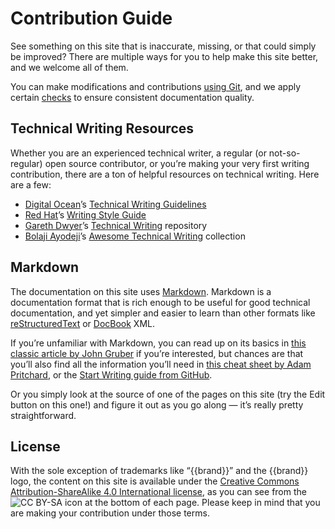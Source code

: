 # Contribution Guide

See something on this site that is inaccurate, missing, or that could
simply be improved? There are multiple ways for you to help make this
site better, and we welcome all of them.

You can make modifications and contributions [using
Git](modifications), and we apply certain [checks](quality) to ensure
consistent documentation quality.

## Technical Writing Resources

Whether you are an experienced technical writer, a regular (or
not-so-regular) open source contributor, or you’re making your very
first writing contribution, there are a ton of helpful resources on
technical writing. Here are a few:

* [Digital Ocean](https://www.digitalocean.com/)’s [Technical Writing
  Guidelines](https://www.digitalocean.com/community/tutorials/digitalocean-s-technical-writing-guidelines)
* [Red Hat](https://www.redhat.com)’s [Writing Style
  Guide](https://github.com/StyleGuides/WritingStyleGuide)
* [Gareth Dwyer](https://dwyer.co.za/)’s [Technical
  Writing](https://github.com/sixhobbits/technical-writing) repository
* [Bolaji Ayodeji](https://www.bolajiayodeji.com/)’s [Awesome
  Technical
  Writing](https://github.com/BolajiAyodeji/awesome-technical-writing)
  collection


## Markdown

The documentation on this site uses
[Markdown](https://en.wikipedia.org/wiki/Markdown). Markdown is a
documentation format that is rich enough to be useful for good
technical documentation, and yet simpler and easier to learn than
other formats like
[reStructuredText](https://en.wikipedia.org/wiki/ReStructuredText) or
[DocBook](https://en.wikipedia.org/wiki/DocBook) XML.

If you’re unfamiliar with Markdown, you can read up on its basics in
[this classic article by John
Gruber](https://daringfireball.net/projects/markdown/) if you’re
interested, but chances are that you’ll also find all the information
you’ll need in [this cheat sheet by Adam
Pritchard](https://github.com/adam-p/markdown-here/wiki/Markdown-Cheatsheet),
or the [Start Writing guide from
GitHub](https://docs.github.com/en/get-started/writing-on-github/getting-started-with-writing-and-formatting-on-github/basic-writing-and-formatting-syntax).

Or you simply look at the source of one of the pages on this site (try
the Edit button on this one!) and figure it out as you go along — it’s
really pretty straightforward.


## License

With the sole exception of trademarks like “{{brand}}” and the
{{brand}} logo, the content on this site is available under the
[Creative Commons Attribution-ShareAlike 4.0 International
license](https://creativecommons.org/licenses/by-sa/4.0/), as you can
see from the ![CC
BY-SA](https://mirrors.creativecommons.org/presskit/buttons/80x15/svg/by-sa.svg)
icon at the bottom of each page. Please keep in mind that you are
making your contribution under those terms.
